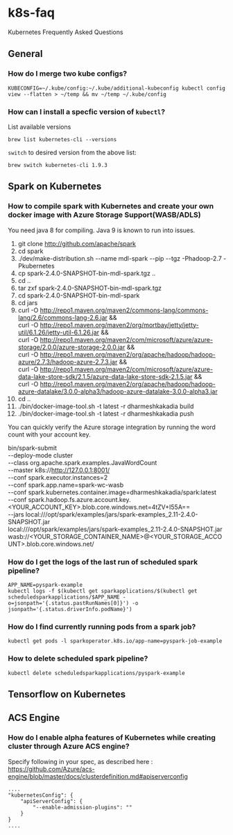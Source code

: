 # k8s-faq
Kubernetes Frequently Asked Questions 

## General 

### How do I merge two kube configs?
```
KUBECONFIG=~/.kube/config:~/.kube/additional-kubeconfig kubectl config view --flatten > ~/temp && mv ~/temp ~/.kube/config
```

### How can I install a specfic version of ``kubectl``?
List available versions
```
brew list kubernetes-cli --versions
```

``switch`` to desired version from the above list:
```
brew switch kubernetes-cli 1.9.3
```

## Spark on Kubernetes 

### How to compile spark with Kubernetes and create your own docker image with Azure Storage Support(WASB/ADLS)

You need java 8 for compiling. Java 9 is known to run into issues.


1. git clone http://github.com/apache/spark
2. cd spark
3. ./dev/make-distribution.sh --name mdl-spark --pip --tgz -Phadoop-2.7 -Pkubernetes
4. cp spark-2.4.0-SNAPSHOT-bin-mdl-spark.tgz ..
5. cd ..
6. tar zxf spark-2.4.0-SNAPSHOT-bin-mdl-spark.tgz
7. cd spark-2.4.0-SNAPSHOT-bin-mdl-spark
8. cd jars
9. curl -O http://repo1.maven.org/maven2/commons-lang/commons-lang/2.6/commons-lang-2.6.jar && \
    curl -O http://repo1.maven.org/maven2/org/mortbay/jetty/jetty-util/6.1.26/jetty-util-6.1.26.jar && \
    curl -O http://repo1.maven.org/maven2/com/microsoft/azure/azure-storage/2.0.0/azure-storage-2.0.0.jar && \
    curl -O http://repo1.maven.org/maven2/org/apache/hadoop/hadoop-azure/2.7.3/hadoop-azure-2.7.3.jar && \
    curl -O http://repo1.maven.org/maven2/com/microsoft/azure/azure-data-lake-store-sdk/2.1.5/azure-data-lake-store-sdk-2.1.5.jar && \
    curl -O http://repo1.maven.org/maven2/org/apache/hadoop/hadoop-azure-datalake/3.0.0-alpha3/hadoop-azure-datalake-3.0.0-alpha3.jar
10. cd ..
8. ./bin/docker-image-tool.sh -t latest -r dharmeshkakadia build
9. ./bin/docker-image-tool.sh -t latest -r dharmeshkakadia push

You can quickly verify the Azure storage integration by running the word count with your account key.

bin/spark-submit \
--deploy-mode cluster \
--class org.apache.spark.examples.JavaWordCount \
--master k8s://http://127.0.0.1:8001/ \
--conf spark.executor.instances=2 \
--conf spark.app.name=spark-wc-wasb \
--conf spark.kubernetes.container.image=dharmeshkakadia/spark:latest \
--conf spark.hadoop.fs.azure.account.key.<YOUR_ACCOUNT_KEY>.blob.core.windows.net=4tZV+I55A== \
--jars local:///opt/spark/examples/jars/spark-examples_2.11-2.4.0-SNAPSHOT.jar \
local:///opt/spark/examples/jars/spark-examples_2.11-2.4.0-SNAPSHOT.jar wasb://<YOUR_STORAGE_CONTAINER_NAME>@<YOUR_STORAGE_ACCOUNT>.blob.core.windows.net/<PATH>


### How do I get the logs of the last run of scheduled spark pipeline?
```
APP_NAME=pyspark-example
kubectl logs -f $(kubectl get sparkapplications/$(kubectl get scheduledsparkapplications/$APP_NAME -o=jsonpath='{.status.pastRunNames[0]}') -o jsonpath='{.status.driverInfo.podName}')
```

### How do I find currently running pods from a spark job?
```
kubectl get pods -l sparkoperator.k8s.io/app-name=pyspark-job-example
```

### How to delete scheduled spark pipeline?
```
kubectl delete scheduledsparkapplications/pyspark-example
```

## Tensorflow on Kubernetes 


## ACS Engine

### How do I enable alpha features of Kubernetes while creating cluster through Azure ACS engine?

Specify following in your spec, as described here : https://github.com/Azure/acs-engine/blob/master/docs/clusterdefinition.md#apiserverconfig

```
....
"kubernetesConfig": {
    "apiServerConfig": {
        "--enable-admission-plugins": ""
    }
}
....
```


